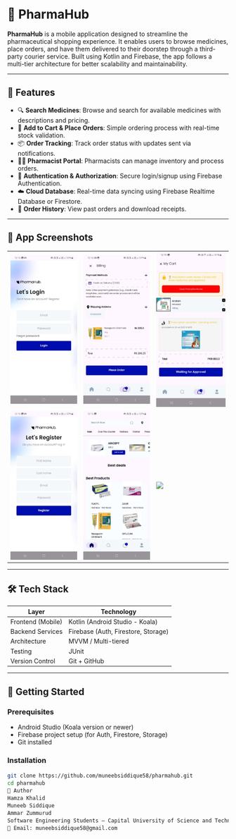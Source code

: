 # 💊 PharmaHub

**PharmaHub** is a mobile application designed to streamline the pharmaceutical shopping experience. It enables users to browse medicines, place orders, and have them delivered to their doorstep through a third-party courier service. Built using Kotlin and Firebase, the app follows a multi-tier architecture for better scalability and maintainability.

---

## 📱 Features

- 🔍 **Search Medicines**: Browse and search for available medicines with descriptions and pricing.
- 🛒 **Add to Cart & Place Orders**: Simple ordering process with real-time stock validation.
- 📦 **Order Tracking**: Track order status with updates sent via notifications.
- 👩‍⚕️ **Pharmacist Portal**: Pharmacists can manage inventory and process orders.
- 🔐 **Authentication & Authorization**: Secure login/signup using Firebase Authentication.
- ☁️ **Cloud Database**: Real-time data syncing using Firebase Realtime Database or Firestore.
- 🧾 **Order History**: View past orders and download receipts.

---

## 📱 App Screenshots 
<table>
  <tr>
    <td><img src="https://github.com/muneebsiddique58/PharmaHub/blob/main/customerscrenshot/WhatsApp%20Image%202025-08-06%20at%2012.17.14.jpeg" width="250"/></td>
    <td><img src="https://github.com/muneebsiddique58/PharmaHub/blob/main/customerscrenshot/WhatsApp%20Image%202025-08-06%20at%2012.17.15%20(1).jpeg" width="250"/></td>
    <td><img src="https://github.com/muneebsiddique58/PharmaHub/blob/main/customerscrenshot/WhatsApp%20Image%202025-08-06%20at%2012.17.15%20(2).jpeg" width="250"/></td>
  </tr>
  <tr>
    <td><img src="https://github.com/muneebsiddique58/PharmaHub/blob/main/customerscrenshot/WhatsApp%20Image%202025-08-06%20at%2012.17.15.jpeg" width="250"/></td>
    <td><img src="https://github.com/muneebsiddique58/PharmaHub/blob/main/customerscrenshot/WhatsApp%20Image%202025-08-06%20at%2012.17.16%20(1).jpeg" width="250"/></td>
    <td><img src="![WhatsApp Image 2025-08-06 at 12 17 16](https://github.com/user-attachments/assets/9900f6f2-a783-48a9-8817-9af07b82ea15)" width="250"/></td>
  </tr>
</table>

---

## 🛠️ Tech Stack

| Layer            | Technology                          |
|------------------|--------------------------------------|
| Frontend (Mobile)| Kotlin (Android Studio - Koala)     |
| Backend Services | Firebase (Auth, Firestore, Storage) |
| Architecture     | MVVM / Multi-tiered                 |
| Testing          | JUnit                               |
| Version Control  | Git + GitHub                        |

---

## 🚀 Getting Started

### Prerequisites

- Android Studio (Koala version or newer)
- Firebase project setup (for Auth, Firestore, Storage)
- Git installed

### Installation

```bash
git clone https://github.com/muneebsiddique58/pharmahub.git
cd pharmahub
🙋 Author
Hamza Khalid
Muneeb Siddique
Ammar Zummurud
Software Engineering Students – Capital University of Science and Technology
📧 Email: muneebsiddique58@gmail.com
